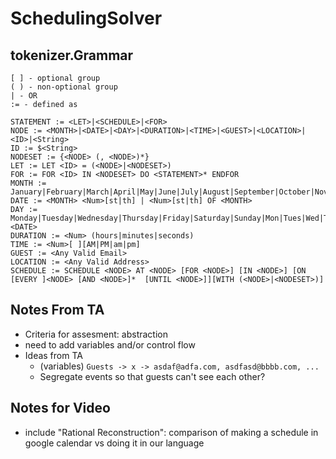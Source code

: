 # SchedulingSolver

## tokenizer.Grammar
```
[ ] - optional group
( ) - non-optional group
| - OR
:= - defined as

STATEMENT := <LET>|<SCHEDULE>|<FOR>
NODE := <MONTH>|<DATE>|<DAY>|<DURATION>|<TIME>|<GUEST>|<LOCATION>|<ID>|<String>
ID := $<String>
NODESET := {<NODE> (, <NODE>)*}
LET := LET <ID> = (<NODE>|<NODESET>)
FOR := FOR <ID> IN <NODESET> DO <STATEMENT>* ENDFOR
MONTH := January|February|March|April|May|June|July|August|September|October|November|December|Jan|Feb|Mar|Apr|Jun|Jul|Aug|Sept|Oct|Nov|Dec
DATE := <MONTH> <Num>[st|th] | <Num>[st|th] OF <MONTH>
DAY := Monday|Tuesday|Wednesday|Thursday|Friday|Saturday|Sunday|Mon|Tues|Wed|Thur|Fri|Sat|Sun|<DATE>
DURATION := <Num> (hours|minutes|seconds)
TIME := <Num>[ ][AM|PM|am|pm]
GUEST := <Any Valid Email>
LOCATION := <Any Valid Address>
SCHEDULE := SCHEDULE <NODE> AT <NODE> [FOR <NODE>] [IN <NODE>] [ON [EVERY ]<NODE> [AND <NODE>]*  [UNTIL <NODE>]][WITH (<NODE>|<NODESET>)]
```

## Notes From TA 
- Criteria for assesment: abstraction
- need to add variables and/or control flow
- Ideas from TA
    - (variables) `Guests -> x -> asdaf@adfa.com, asdfasd@bbbb.com, ...`
    - Segregate events so that guests can't see each other?

## Notes for Video
- include "Rational Reconstruction": comparison of making a schedule in google calendar vs doing it in our language
